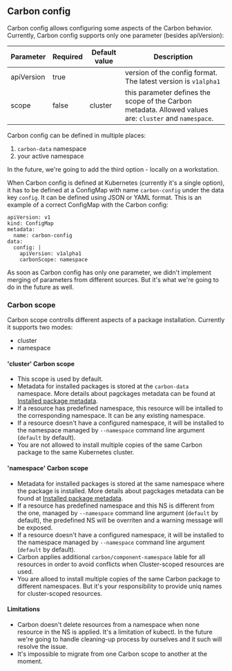 ## Carbon config
Carbon config allows configuring some aspects of the Carbon behavior. Currently, Carbon config supports only one parameter (besides apiVersion):

Parameter     | Required | Default value  | Description
--------------|----------|----------------|------------
apiVersion    | true     |                | version of the config format. The latest version is `v1alpha1`
scope         | false    | cluster        | this parameter defines the scope of the Carbon metadata. Allowed values are: `cluster` and `namespace`.

Carbon config can be defined in multiple places:
1. `carbon-data` namespace
2. your active namespace

In the future, we're going to add the third option - locally on a workstation.

When Carbon config is defined at Kubernetes (currently it's a single option), it has to be defined at a ConfigMap with name `carbon-config` under the data key `config`. It can be defined using JSON or YAML format. This is an example of a correct ConfigMap with the Carbon config:
```
apiVersion: v1
kind: ConfigMap
metadata:
  name: carbon-config
data:
  config: |
    apiVersion: v1alpha1
    carbonScope: namespace
```

As soon as Carbon config has only one parameter, we didn't implement merging of parameters from different sources. But it's what we're going to do in the future as well.

### Carbon scope
Carbon scope controlls different aspects of a package installation. Currently it supports two modes:
- cluster
- namespace

#### 'cluster' Carbon scope
- This scope is used by default.
- Metadata for installed packages is stored at the `carbon-data` namespace. More details about pagckages metadata can be found at [Installed package metadata](installed_packages_metadata.md).
- If a resource has predefined namespace, this resource will be intalled to the corresponding namespace. It can be any existing namespace.
- If a resource doesn't have a configured namespace, it will be installed to the namespace managed by `--namespace` command line argument (`default` by default).
- You are not allowed to install multiple copies of the same Carbon package to the same Kubernetes cluster.

#### 'namespace' Carbon scope
- Metadata for installed packages is stored at the same namespace where the package is installed. More details about pagckages metadata can be found at [Installed package metadata](installed_packages_metadata.md).
- If a resource has predefined namespace and this NS is different from the one, managed by `--namespace` command line argument (`default` by default), the predefined NS will be overriten and a warning message will be exposed.
- If a resource doesn't have a configured namespace, it will be installed to the namespace managed by `--namespace` command line argument (`default` by default).
- Carbon applies additional `carbon/component-namespace` lable for all resources in order to avoid conflicts when Cluster-scoped resources are used.
- You are alloed to install multiple copies of the same Carbon package to different namespaces. But it's your responsibility to provide uniq names for cluster-scoped resources.

#### Limitations
- Carbon doesn't delete resources from a namespace when none resource in the NS is applied. It's a limitation of kubectl. In the future we're going to handle cleaning-up process by ourselves and it such will resolve the issue.
- It's impossible to migrate from one Carbon scope to another at the moment.